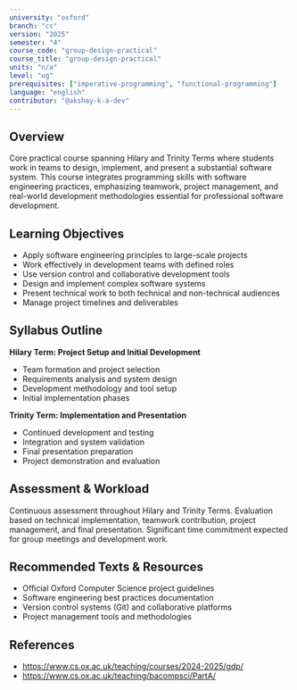 ```yaml
---
university: "oxford"
branch: "cs"
version: "2025"
semester: "4"
course_code: "group-design-practical"
course_title: "group-design-practical"
units: "n/a"
level: "ug"
prerequisites: ["imperative-programming", "functional-programming"]
language: "english"
contributor: "@akshay-k-a-dev"
---
```


## Overview

Core practical course spanning Hilary and Trinity Terms where students work in teams to design, implement, and present a substantial software system. This course integrates programming skills with software engineering practices, emphasizing teamwork, project management, and real-world development methodologies essential for professional software development.

## Learning Objectives

- Apply software engineering principles to large-scale projects
- Work effectively in development teams with defined roles
- Use version control and collaborative development tools
- Design and implement complex software systems
- Present technical work to both technical and non-technical audiences
- Manage project timelines and deliverables

## Syllabus Outline

**Hilary Term: Project Setup and Initial Development**
- Team formation and project selection
- Requirements analysis and system design
- Development methodology and tool setup
- Initial implementation phases

**Trinity Term: Implementation and Presentation**
- Continued development and testing
- Integration and system validation
- Final presentation preparation
- Project demonstration and evaluation

## Assessment & Workload

Continuous assessment throughout Hilary and Trinity Terms. Evaluation based on technical implementation, teamwork contribution, project management, and final presentation. Significant time commitment expected for group meetings and development work.

## Recommended Texts & Resources

- Official Oxford Computer Science project guidelines
- Software engineering best practices documentation
- Version control systems (Git) and collaborative platforms
- Project management tools and methodologies

## References

- https://www.cs.ox.ac.uk/teaching/courses/2024-2025/gdp/
- https://www.cs.ox.ac.uk/teaching/bacompsci/PartA/
